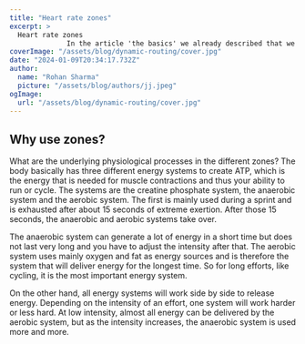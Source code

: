 ```yaml
---
title: "Heart rate zones"
excerpt: >
  Heart rate zones
              In the article 'the basics' we already described that we often work with heart rate or power training zones. In order to better understand these zones, we explain in this.
coverImage: "/assets/blog/dynamic-routing/cover.jpg"
date: "2024-01-09T20:34:17.732Z"
author:
  name: "Rohan Sharma"
  picture: "/assets/blog/authors/jj.jpeg"
ogImage:
  url: "/assets/blog/dynamic-routing/cover.jpg"
---
```


## Why use zones?

What are the underlying physiological processes in the different zones? The body basically has three different energy systems to create ATP, which is the energy that is needed for muscle contractions and thus your ability to run or cycle. The systems are the creatine phosphate system, the anaerobic system and the aerobic system. The first is mainly used during a sprint and is exhausted after about 15 seconds of extreme exertion. After those 15 seconds, the anaerobic and aerobic systems take over.


The anaerobic system can generate a lot of energy in a short time but does not last very long and you have to adjust the intensity after that. The aerobic system uses mainly oxygen and fat as energy sources and is therefore the system that will deliver energy for the longest time. So for long efforts, like cycling, it is the most important energy system.


On the other hand, all energy systems will work side by side to release energy. Depending on the intensity of an effort, one system will work harder or less hard. At low intensity, almost all energy can be delivered by the aerobic system, but as the intensity increases, the anaerobic system is used more and more.
